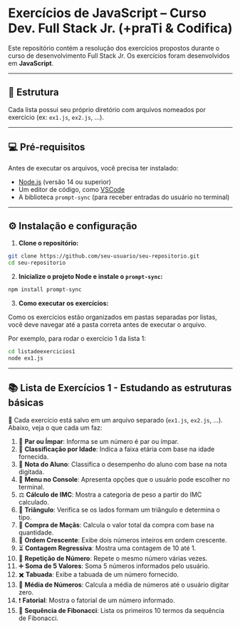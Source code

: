 # Exercícios de JavaScript – Curso Dev. Full Stack Jr. (+praTi & Codifica)

Este repositório contém a resolução dos exercícios propostos durante o curso de desenvolvimento Full Stack Jr. Os exercícios foram desenvolvidos em **JavaScript**.

---

## 📁 Estrutura

Cada lista possui seu próprio diretório com arquivos nomeados por exercício (ex: `ex1.js`, `ex2.js`, ...).

---

## 💻 Pré-requisitos

Antes de executar os arquivos, você precisa ter instalado:

- [Node.js](https://nodejs.org/) (versão 14 ou superior)
- Um editor de código, como [VSCode](https://code.visualstudio.com/)
- A biblioteca `prompt-sync` (para receber entradas do usuário no terminal)

---

## ⚙️ Instalação e configuração

1. **Clone o repositório:**

```bash
git clone https://github.com/seu-usuario/seu-repositorio.git
cd seu-repositorio
```

2. **Inicialize o projeto Node e instale o `prompt-sync`:**

```bash
npm install prompt-sync
```

3. **Como executar os exercícios:**

Como os exercícios estão organizados em pastas separadas por listas, você deve navegar até a pasta correta antes de executar o arquivo.

Por exemplo, para rodar o exercício 1 da lista 1:

```bash
cd listadeexercicios1
node ex1.js
```

---

## 📚 Lista de Exercícios 1 - Estudando as estruturas básicas

📌 Cada exercício está salvo em um arquivo separado (`ex1.js`, `ex2.js`, ...). Abaixo, veja o que cada um faz:

1. 🔢 **Par ou Ímpar**: Informa se um número é par ou ímpar.  
2. 👶 **Classificação por Idade**: Indica a faixa etária com base na idade fornecida.  
3. 📝 **Nota do Aluno**: Classifica o desempenho do aluno com base na nota digitada.  
4. 🧭 **Menu no Console**: Apresenta opções que o usuário pode escolher no terminal.  
5. ⚖️ **Cálculo de IMC**: Mostra a categoria de peso a partir do IMC calculado.  
6. 🔺 **Triângulo**: Verifica se os lados formam um triângulo e determina o tipo.  
7. 🍎 **Compra de Maçãs**: Calcula o valor total da compra com base na quantidade.  
8. 🔢 **Ordem Crescente**: Exibe dois números inteiros em ordem crescente.  
9. ⏳ **Contagem Regressiva**: Mostra uma contagem de 10 até 1.  
10. 🔁 **Repetição de Número**: Repete o mesmo número várias vezes.  
11. ➕ **Soma de 5 Valores**: Soma 5 números informados pelo usuário.  
12. ✖️ **Tabuada**: Exibe a tabuada de um número fornecido.  
13. 🧮 **Média de Números**: Calcula a média de números até o usuário digitar zero.  
14. ❗ **Fatorial**: Mostra o fatorial de um número informado.  
15. 🔢 **Sequência de Fibonacci**: Lista os primeiros 10 termos da sequência de Fibonacci.
